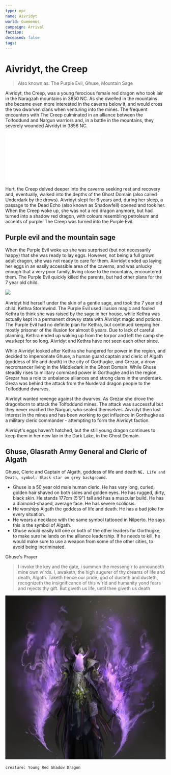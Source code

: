 ```yaml
---
type: npc
name: Aivridyt
world: Guemenos
campaign: Arrival
faction: 
deceased: false
tags:
---
```


# Aivridyt, the Creep
> Also known as: The Purple Evil, Ghuse, Mountain Sage

Aivridyt, the Creep, was a young ferocious female red dragon who took lair in the Naragzah mountains in 3850 NC. As she dwelled in the mountains she became even more interested in the caverns below it, and would cross the two dwarven clans when venturing into the mines. The frequent encounters with The Creep culminated in an alliance between the Tolfoddund and Nargun warriors and, in a battle in the mountains, they severely wounded Aivridyt in 3856 NC.

![naragzah](../locations/naragzah.md)

Hurt, the Creep delved deeper into the caverns seeking rest and recovery and, eventually, walked into the depths of the Ghost Domain (also called Underdark by the drows). Aivridyt slept for 6 years and, during her sleep, a passage to the Dead Echo (also known as Shadowfell) opened and took her. When the Creep woke up, she was not a red dragon anymore, but had turned into a shadow red dragon, with colours resembling petroleum and accents of purple. The Creep was turned into the Purple Evil.

## Purple evil and the mountain sage

When the Purple Evil woke up she was surprised (but not necessarily happy) that she was ready to lay eggs. However, not being a full grown adult dragon, she was not ready to care for them. Aivridyt ended up laying her eggs in an easily accessible area of the caverns, and was unlucky enough that a very poor family, living close to the mountains, encountered them. The Purple Evil quickly killed the parents, but had other plans for the 7 year old child.

![](_aux/Pasted%20image%2020230326123500.png)

Aivridyt hid herself under the skin of a gentle sage, and took the 7 year old child, Kethra Stormwind. The Purple Evil used illusion magic and fooled Kethra to think she was raised by the sage in her house, while Kethra was actually kept in a permanent drowsy state with Aivridyt magic and potions. The Purple Evil had no definite plan for Kethra, but continued keeping her mostly prisoner of the illusion for almost 8 years. Due to lack of careful planning, Kethra ended up waking up from the torpor and left the camp she was kept for so long. Aivridyt and Kethra have not seen each other since.

While Aivridyt looked after Kethra she hungered for power in the region, and decided to impersonate Ghuse, a human guard captain and cleric of Algath (goddess of life and death) in the city of Gorthugke, and Grezar, a drow necromancer living in the Middledark in the Ghost Domain. While Ghuse steadily rises to military command power in Gorthugke and in the region, Grezar has a role to unbalance alliances and strong clans in the underdark. Greza was behind the attack from the Nurderad dragon people to the Tolfoddund dwarves.

Aivridyt wanted revenge against the dwarves. As Grezar she drove the dragonborn to attack the Tolfoddund mines. The attack was successful but they never reached the Nargun, who sealed themselves. Aivridyt then lost interest in the mines and has been working to get influence in Gorthugke as a military cleric commander - attempting to form the Aivridyt faction.

Aivridyt's eggs haven't hatched, but the still young dragon continues to keep them in her new lair in the Dark Lake, in the Ghost Domain.

## Ghuse, Glasrath Army General and Cleric of Algath

Ghuse, Cleric and Captain of Algath, goddess of life and death `NE, Life and Death, symbol: Black star on grey background`.

- Ghuse is a 50 year old male human cleric. He has very long, curled, golden hair shaved on both sides and golden eyes. He has rugged, dirty, black skin. He stands 177cm (5'9") tall and has a muscular build. He has a diamond-shaped, average face. He has severe scoliosis.
- He worships Algath the goddess of life and death. He has a bad joke for every situation.
- He wears a necklace with the same symbol tattooed in Nilperto. He says this is the symbol of Algath. 
- Ghuse would easily kill one or both of the other leaders for Gorthugke, to make sure he lands on the alliance leadership. If he needs to kill, he would make sure to use a weapon from some of the other cities, to avoid being incriminated.

Ghuse's Prayer
> I invoke the key and the gate, i summon the messeng'r to announceth mine own w'rds. I, awaketh, the high augurer of thy dreams of life and death, Algath. Taketh hence our pride, god of dusteth and dusteth, recognizeth the insignificance of this w'rld and humanity yond fears and rejects thy gift. But giveth us life, until thee giveth us death

![](_aux/Pasted%20image%2020230326124117.png)

```statblock
creature: Young Red Shadow Dragon
```
